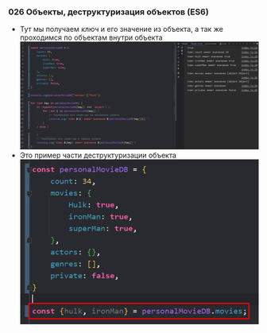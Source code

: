 ### **026 Объекты, деструктуризация объектов (ES6)**

- Тут мы получаем ключ и его значение из объекта, а так же проходимся по объектам внутри объекта
![](../_png/Pasted%20image%2020220908195439.png)
- Это пример части деструктуризации объекта
![](../_png/Pasted%20image%2020220908195450.png)